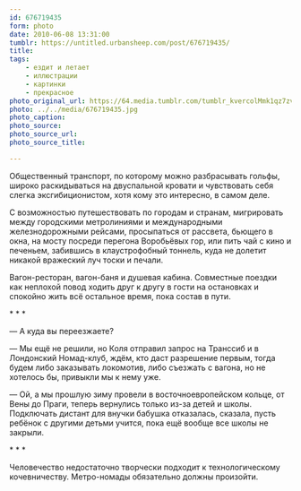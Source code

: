 ```yaml
---
id: 676719435
form: photo
date: 2010-06-08 13:31:00
tumblr: https://untitled.urbansheep.com/post/676719435/
title:
tags:
    - ездит и летает
    - иллюстрации
    - картинки
    - прекрасное
photo_original_url: https://64.media.tumblr.com/tumblr_kvercolMmk1qz7zvno1_1280.jpg
photo: ../../media/676719435.jpg
photo_caption:
photo_source:
photo_source_url:
photo_source_title:

---
```


<p>Общественный транспорт, по которому можно разбрасывать гольфы, широко раскидываться на двуспальной кровати и чувствовать себя слегка эксгибиционистом, хотя кому это интересно, в самом деле.</p>

<p>С возможностью путешествовать по городам и странам, мигрировать между городскими метролиниями и международными железнодорожными рейсами, просыпаться от рассвета, бьющего в окна, на мосту посреди перегона Воробьёвых гор, или пить чай с кино и печеньем, забившись в клаустрофобный тоннель, куда не долетит никакой вражеский луч тоски и печали.</p>

<p>Вагон-ресторан, вагон-баня и душевая кабина. Совместные поездки как неплохой повод ходить друг к другу в гости на остановках и спокойно жить всё остальное время, пока состав в пути.</p>

<p class="splitter">* * *</p>

<p>—&nbsp;А куда вы переезжаете?</p>

<p>—&nbsp;Мы ещё не решили, но Коля отправил запрос на Транссиб и в Лондонский Номад-клуб, ждём, кто даст разрешение первым, тогда будем либо заказывать локомотив, либо съезжать с вагона, но не хотелось бы, привыкли мы к нему уже.</p>

<p>—&nbsp;Ой, а мы прошлую зиму провели в восточноевропейском кольце, от Вены до Праги, теперь вернулись только из-за детей и школы. Подключать дистант для внучки бабушка отказалась, сказала, пусть ребёнок с другими детьми учится, пока ещё вообще все школы не закрыли.</p>

<p class="splitter">* * *</p>

<p>Человечество недостаточно творчески подходит к технологическому кочевничеству. Метро-номады обязательно должны произойти.</p>
